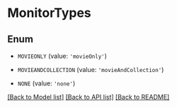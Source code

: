# MonitorTypes


## Enum

* `MOVIEONLY` (value: `'movieOnly'`)

* `MOVIEANDCOLLECTION` (value: `'movieAndCollection'`)

* `NONE` (value: `'none'`)

[[Back to Model list]](../README.md#documentation-for-models) [[Back to API list]](../README.md#documentation-for-api-endpoints) [[Back to README]](../README.md)


